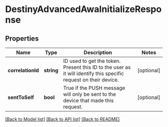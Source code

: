 # DestinyAdvancedAwaInitializeResponse

## Properties
Name | Type | Description | Notes
------------ | ------------- | ------------- | -------------
**correlationId** | **string** | ID used to get the token. Present this ID to the user as it will identify this specific request on their device. | [optional] 
**sentToSelf** | **bool** | True if the PUSH message will only be sent to the device that made this request. | [optional] 

[[Back to Model list]](../README.md#documentation-for-models) [[Back to API list]](../README.md#documentation-for-api-endpoints) [[Back to README]](../README.md)


